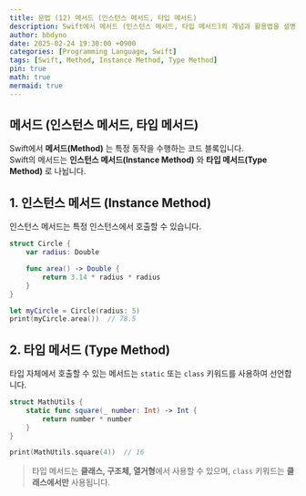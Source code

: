 ```yaml
---
title: 문법 (12) 메서드 (인스턴스 메서드, 타입 메서드)
description: Swift에서 메서드 (인스턴스 메서드, 타입 메서드)의 개념과 활용법을 설명합니다.
author: bbdyno
date: 2025-02-24 19:30:00 +0900
categories: [Programming Language, Swift]
tags: [Swift, Method, Instance Method, Type Method]
pin: true
math: true
mermaid: true
---
```


## 메서드 (인스턴스 메서드, 타입 메서드)


Swift에서 **메서드(Method)** 는 특정 동작을 수행하는 코드 블록입니다.  
Swift의 메서드는 **인스턴스 메서드(Instance Method)** 와 **타입 메서드(Type Method)** 로 나뉩니다.

## 1. 인스턴스 메서드 (Instance Method)

인스턴스 메서드는 특정 인스턴스에서 호출할 수 있습니다.

```swift
struct Circle {
    var radius: Double

    func area() -> Double {
        return 3.14 * radius * radius
    }
}

let myCircle = Circle(radius: 5)
print(myCircle.area())  // 78.5
```

## 2. 타입 메서드 (Type Method)

타입 자체에서 호출할 수 있는 메서드는 `static` 또는 `class` 키워드를 사용하여 선언합니다.

```swift
struct MathUtils {
    static func square(_ number: Int) -> Int {
        return number * number
    }
}

print(MathUtils.square(4))  // 16
```

> 타입 메서드는 **클래스, 구조체, 열거형**에서 사용할 수 있으며, `class` 키워드는 **클래스에서만** 사용됩니다.

